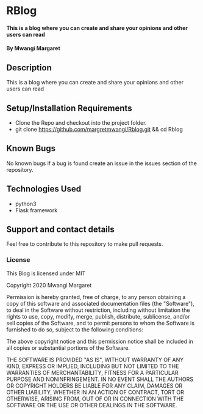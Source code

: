 # RBlog 
####  This is a blog where you can create and share your opinions and other users can read  
#### By **Mwangi Margaret**
## Description
This is a blog where you can create and share your opinions and other users can read 
## Setup/Installation Requirements
* Clone the Repo and checkout into the project folder.
* git clone https://github.com/margretmwangi/Rblog.git  && cd Rblog

## Known Bugs
No known bugs if a bug is found create an issue in the issues section of the repository.
## Technologies Used
* python3
* Flask framework

## Support and contact details
Feel free to contribute to this repository to make pull requests.

### License
This Blog is licensed under MIT 

Copyright 2020   Mwangi Margaret

Permission is hereby granted, free of charge, to any person obtaining a copy of this software and associated documentation files (the "Software"), to deal in the Software without restriction, including without limitation the rights to use, copy, modify, merge, publish, distribute, sublicense, and/or sell copies of the Software, and to permit persons to whom the Software is furnished to do so, subject to the following conditions:

The above copyright notice and this permission notice shall be included in all copies or substantial portions of the Software.

THE SOFTWARE IS PROVIDED "AS IS", WITHOUT WARRANTY OF ANY KIND, EXPRESS OR IMPLIED, INCLUDING BUT NOT LIMITED TO THE WARRANTIES OF MERCHANTABILITY, FITNESS FOR A PARTICULAR PURPOSE AND NONINFRINGEMENT. IN NO EVENT SHALL THE AUTHORS OR COPYRIGHT HOLDERS BE LIABLE FOR ANY CLAIM, DAMAGES OR OTHER LIABILITY, WHETHER IN AN ACTION OF CONTRACT, TORT OR OTHERWISE, ARISING FROM, OUT OF OR IN CONNECTION WITH THE SOFTWARE OR THE USE OR OTHER DEALINGS IN THE SOFTWARE.
  